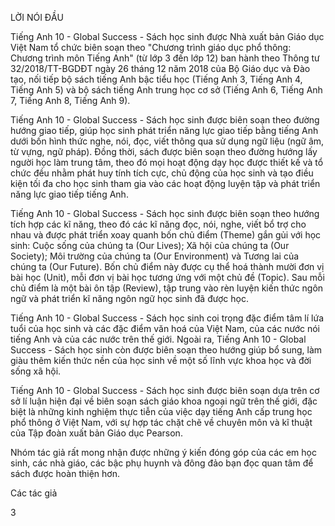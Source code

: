 LỜI NÓI ĐẦU

Tiếng Anh 10 - Global Success - Sách học sinh được Nhà xuất bản Giáo dục Việt Nam tổ chức biên soạn theo "Chương trình giáo dục phổ thông: Chương trình môn Tiếng Anh" (từ lớp 3 đến lớp 12) ban hành theo Thông tư 32/2018/TT-BGDĐT ngày 26 tháng 12 năm 2018 của Bộ Giáo dục và Đào tạo, nối tiếp bộ sách tiếng Anh bậc tiểu học (Tiếng Anh 3, Tiếng Anh 4, Tiếng Anh 5) và bộ sách tiếng Anh trung học cơ sở (Tiếng Anh 6, Tiếng Anh 7, Tiếng Anh 8, Tiếng Anh 9).

Tiếng Anh 10 - Global Success - Sách học sinh được biên soạn theo đường hướng giao tiếp, giúp học sinh phát triển năng lực giao tiếp bằng tiếng Anh dưới bốn hình thức nghe, nói, đọc, viết thông qua sử dụng ngữ liệu (ngữ âm, từ vựng, ngữ pháp). Đồng thời, sách được biên soạn theo đường hướng lấy người học làm trung tâm, theo đó mọi hoạt động dạy học được thiết kế và tổ chức đều nhằm phát huy tính tích cực, chủ động của học sinh và tạo điều kiện tối đa cho học sinh tham gia vào các hoạt động luyện tập và phát triển năng lực giao tiếp tiếng Anh.

Tiếng Anh 10 - Global Success - Sách học sinh được biên soạn theo hướng tích hợp các kĩ năng, theo đó các kĩ năng đọc, nói, nghe, viết bổ trợ cho nhau và được phát triển xoay quanh bốn chủ điểm (Theme) gắn gủi với học sinh: Cuộc sống của chúng ta (Our Lives); Xã hội của chúng ta (Our Society); Môi trường của chúng ta (Our Environment) và Tương lai của chúng ta (Our Future). Bốn chủ điểm này được cụ thể hoá thành mười đơn vị bài học (Unit), mỗi đơn vị bài học tương ứng với một chủ đề (Topic). Sau mỗi chủ điểm là một bài ôn tập (Review), tập trung vào rèn luyện kiến thức ngôn ngữ và phát triển kĩ năng ngôn ngữ học sinh đã được học.

Tiếng Anh 10 - Global Success - Sách học sinh coi trọng đặc điểm tâm lí lứa tuổi của học sinh và các đặc điểm văn hoá của Việt Nam, của các nước nói tiếng Anh và của các nước trên thế giới. Ngoài ra, Tiếng Anh 10 - Global Success - Sách học sinh còn được biên soạn theo hướng giúp bổ sung, làm giàu thêm kiến thức nền của học sinh về một số lĩnh vực khoa học và đời sống xã hội.

Tiếng Anh 10 - Global Success - Sách học sinh được biên soạn dựa trên cơ sở lí luận hiện đại về biên soạn sách giáo khoa ngoại ngữ trên thế giới, đặc biệt là những kinh nghiệm thực tiễn của việc dạy tiếng Anh cấp trung học phổ thông ở Việt Nam, với sự hợp tác chặt chẽ về chuyên môn và kĩ thuật của Tập đoàn xuất bản Giáo dục Pearson.

Nhóm tác giả rất mong nhận được những ý kiến đóng góp của các em học sinh, các nhà giáo, các bậc phụ huynh và đông đảo bạn đọc quan tâm để sách được hoàn thiện hơn.

Các tác giả

3